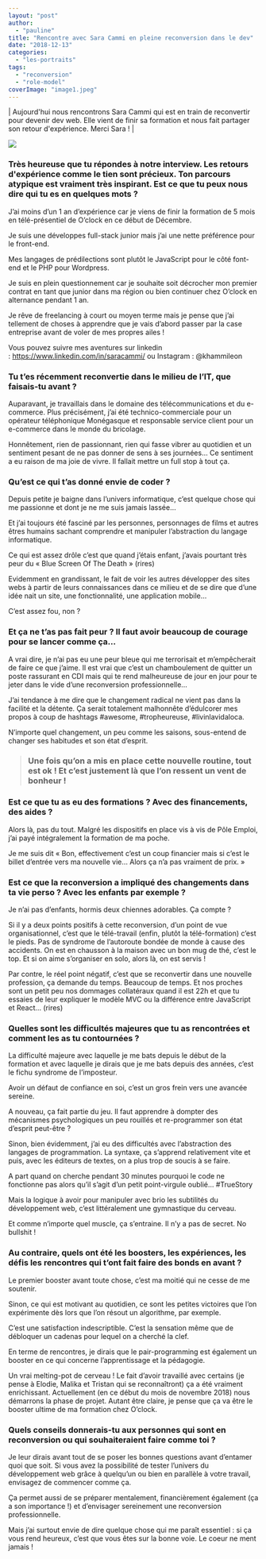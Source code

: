 ```yaml
---
layout: "post"
author: 
  - "pauline"
title: "Rencontre avec Sara Cammi en pleine reconversion dans le dev"
date: "2018-12-13"
categories: 
  - "les-portraits"
tags: 
  - "reconversion"
  - "role-model"
coverImage: "image1.jpeg"
---
```


| Aujourd'hui nous rencontrons Sara Cammi qui est en train de reconvertir pour devenir dev web. Elle vient de finir sa formation et nous fait partager son retour d'expérience. Merci Sara ! |

[![](/assets/2018/12/2018-12-13-rencontre-avec-sara-cammi-en-pleine-reconversion-dans-le-dev/sara_cammi-225x300.jpeg)](http://www.duchess-france.org/wp-content/uploads/2018/12/sara_cammi.jpeg)

### **Très heureuse que tu répondes à notre interview. Les retours d'expérience comme le tien sont précieux. Ton parcours atypique est vraiment très inspirant. Est ce que tu peux nous dire qui tu es en quelques mots ?**

J’ai moins d’un 1 an d’expérience car je viens de finir la formation de 5 mois en télé-présentiel de O’clock en ce début de Décembre.

Je suis une développes full-stack junior mais j’ai une nette préférence pour le front-end.

Mes langages de prédilections sont plutôt le JavaScript pour le côté font-end et le PHP pour Wordpress.

Je suis en plein questionnement car je souhaite soit décrocher mon premier contrat en tant que junior dans ma région ou bien continuer chez O’clock en alternance pendant 1 an.

Je rêve de freelancing à court ou moyen terme mais je pense que j’ai tellement de choses à apprendre que je vais d’abord passer par la case entreprise avant de voler de mes propres ailes !

Vous pouvez suivre mes aventures sur linkedin : https://www.linkedin.com/in/saracammi/ ou Instagram : @khammileon

### **Tu t’es récemment reconvertie dans le milieu de l’IT, que faisais-tu avant ?**

Auparavant, je travaillais dans le domaine des télécommunications et du e-commerce. Plus précisément, j’ai été technico-commerciale pour un opérateur téléphonique Monégasque et responsable service client pour un e-commerce dans le monde du bricolage.

Honnêtement, rien de passionnant, rien qui fasse vibrer au quotidien et un sentiment pesant de ne pas donner de sens à ses journées… Ce sentiment a eu raison de ma joie de vivre. Il fallait mettre un full stop à tout ça.

### **Qu’est ce qui t’as donné envie de coder ?**

Depuis petite je baigne dans l’univers informatique, c’est quelque chose qui me passionne et dont je ne me suis jamais lassée…

Et j’ai toujours été fasciné par les personnes, personnages de films et autres êtres humains sachant comprendre et manipuler l’abstraction du langage informatique.

Ce qui est assez drôle c’est que quand j’étais enfant, j’avais pourtant très peur du « Blue Screen Of The Death » (rires)

Evidemment en grandissant, le fait de voir les autres développer des sites webs à partir de leurs connaissances dans ce milieu et de se dire que d’une idée nait un site, une fonctionnalité, une application mobile…

C’est assez fou, non ?

### **Et ça ne t’as pas fait peur ? Il faut avoir beaucoup de courage pour se lancer comme ça…**

A vrai dire, je n’ai pas eu une peur bleue qui me terrorisait et m’empêcherait de faire ce que j’aime. Il est vrai que c’est un chamboulement de quitter un poste rassurant en CDI mais qui te rend malheureuse de jour en jour pour te jeter dans le vide d’une reconversion professionnelle…

J’ai tendance à me dire que le changement radical ne vient pas dans la facilité et la détente. Ça serait totalement malhonnête d’édulcorer mes propos à coup de hashtags #awesome, #tropheureuse, #livinlavidaloca.

N’importe quel changement, un peu comme les saisons, sous-entend de changer ses habitudes et son état d’esprit.

> ### Une fois qu’on a mis en place cette nouvelle routine, tout est ok ! Et c’est justement là que l’on ressent un vent de bonheur !

### **Est ce que tu as eu des formations ? Avec des financements, des aides ?**

Alors là, pas du tout. Malgré les dispositifs en place vis à vis de Pôle Emploi, j’ai payé intégralement la formation de ma poche.

Je me suis dit « Bon, effectivement c’est un coup financier mais si c’est le billet d’entrée vers ma nouvelle vie… Alors ça n’a pas vraiment de prix. »

### **Est ce que la reconversion a impliqué des changements dans ta vie perso ? Avec les enfants par exemple ?**

Je n’ai pas d’enfants, hormis deux chiennes adorables. Ça compte ?

Si il y a deux points positifs à cette reconversion, d’un point de vue organisationnel, c’est que le télé-travail (enfin, plutôt la télé-formation) c’est le pieds. Pas de syndrome de l’autoroute bondée de monde à cause des accidents. On est en chausson à la maison avec un bon mug de thé, c’est le top. Et si on aime s’organiser en solo, alors là, on est servis !

Par contre, le réel point négatif, c’est que se reconvertir dans une nouvelle profession, ça demande du temps. Beaucoup de temps. Et nos proches sont un petit peu nos dommages collatéraux quand il est 22h et que tu essaies de leur expliquer le modèle MVC ou la différence entre JavaScript et React… (rires)

### **Quelles sont les difficultés majeures que tu as rencontrées et comment les as tu contournées ?**

La difficulté majeure avec laquelle je me bats depuis le début de la formation et avec laquelle je dirais que je me bats depuis des années, c’est le fichu syndrome de l’imposteur.

Avoir un défaut de confiance en soi, c’est un gros frein vers une avancée sereine.

A nouveau, ça fait partie du jeu. Il faut apprendre à dompter des mécanismes psychologiques un peu rouillés et re-programmer son état d’esprit peut-être ?

Sinon, bien évidemment, j’ai eu des difficultés avec l’abstraction des langages de programmation. La syntaxe, ça s’apprend relativement vite et puis, avec les éditeurs de textes, on a plus trop de soucis à se faire.

A part quand on cherche pendant 30 minutes pourquoi le code ne fonctionne pas alors qu’il s’agit d’un petit point-virgule oublié… #TrueStory

Mais la logique à avoir pour manipuler avec brio les subtilités du développement web, c’est littéralement une gymnastique du cerveau.

Et comme n’importe quel muscle, ça s’entraine. Il n’y a pas de secret. No bullshit !

### **Au contraire, quels ont été les boosters, les expériences, les défis les rencontres qui t’ont fait faire des bonds en avant ?**

Le premier booster avant toute chose, c’est ma moitié qui ne cesse de me soutenir.

Sinon, ce qui est motivant au quotidien, ce sont les petites victoires que l’on expérimente dès lors que l’on résout un algorithme, par exemple.

C’est une satisfaction indescriptible. C’est la sensation même que de débloquer un cadenas pour lequel on a cherché la clef.

En terme de rencontres, je dirais que le pair-programming est également un booster en ce qui concerne l’apprentissage et la pédagogie.

Un vrai melting-pot de cerveau ! Le fait d’avoir travaillé avec certains (je pense à Elodie, Malika et Tristan qui se reconnaîtront) ça a été vraiment enrichissant. Actuellement (en ce début du mois de novembre 2018) nous démarrons la phase de projet. Autant être claire, je pense que ça va être le booster ultime de ma formation chez O’clock.

### **Quels conseils donnerais-tu aux personnes qui sont en reconversion ou qui souhaiteraient faire comme toi ?**

Je leur dirais avant tout de se poser les bonnes questions avant d’entamer quoi que soit. Si vous avez la possibilité de tester l’univers du développement web grâce à quelqu’un ou bien en parallèle à votre travail, envisagez de commencer comme ça.

Ça permet aussi de se préparer mentalement, financièrement également (ça a son importance !) et d’envisager sereinement une reconversion professionnelle.

Mais j’ai surtout envie de dire quelque chose qui me paraît essentiel : si ça vous rend heureux, c’est que vous êtes sur la bonne voie. Le coeur ne ment jamais !

